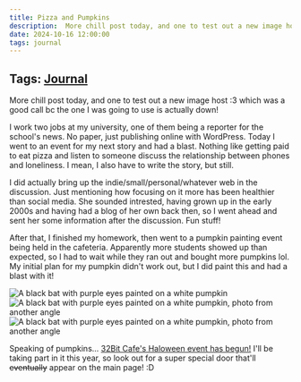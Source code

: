 ```yaml
---
title: Pizza and Pumpkins
description:  More chill post today, and one to test out a new image host :3 which was a good call bc the one I was going to use is actually down!
date: 2024-10-16 12:00:00
tags: journal
---
```

## Tags: [Journal](/blog/tag/journal)
More chill post today, and one to test out a new image host :3 which was a good call bc the one I was going to use is actually down!

I work two jobs at my university, one of them being a reporter for the school's news. No paper, just publishing online with WordPress. Today I went to an event for my next story and had a blast. Nothing like getting paid to eat pizza and listen to someone discuss the relationship between phones and loneliness. I mean, I also have to write the story, but still. 

I did actually bring up the indie/small/personal/whatever web in the discussion. Just mentioning how focusing on it more has been healthier than social media. She sounded intrested, having grown up in the early 2000s and having had a blog of her own back then, so I went ahead and sent her some information after the discussion. Fun stuff! 

After that, I finished my homework, then went to a pumpkin painting event being held in the cafeteria. Apparently more students showed up than expected, so I had to wait while they ran out and bought more pumpkins lol. My initial plan for my pumpkin didn't work out, but I did paint this and had a blast with it! 

<img src="https://i.postimg.cc/447kr25y/Bat-Pumpkin.jpg" alt="A black bat with purple eyes painted on a white pumpkin" class="responsive-small">

<img src="https://i.postimg.cc/MHdQ0ZFZ/Bat-Pumpkin2.jpg" alt="A black bat with purple eyes painted on a white pumpkin, photo from another angle" class="responsive-small">

<img src="https://i.postimg.cc/D02Gb45Y/Bat-Pumpkin3.jpg" alt="A black bat with purple eyes painted on a white pumpkin, photo from another angle" class="responsive-small">

Speaking of pumpkins... [32Bit Cafe's Haloween event has begun!](https://discourse.32bit.cafe/t/halloween-2024/1500) I'll be taking part in it this year, so look out for a super special door that'll ~~eventually~~ appear on the main page! :D